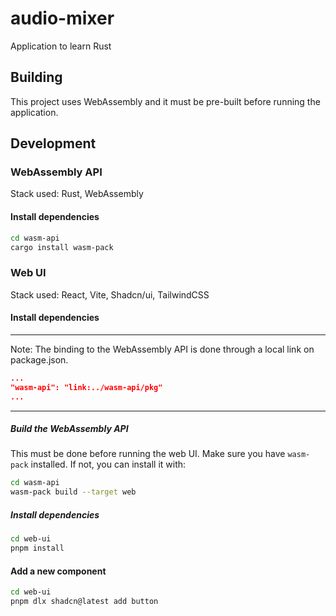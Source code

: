 # audio-mixer
Application to learn Rust


## Building

This project uses WebAssembly and it must be pre-built before running the application.

## Development

### WebAssembly API

Stack used: Rust, WebAssembly

#### Install dependencies
```bash
cd wasm-api
cargo install wasm-pack
```

### Web UI

Stack used: React, Vite, Shadcn/ui, TailwindCSS

#### Install dependencies
---
Note: The binding to the WebAssembly API is done through a local link on package.json.
```json
...
"wasm-api": "link:../wasm-api/pkg"
...
```
---
##### Build the WebAssembly API
This must be done before running the web UI.
Make sure you have `wasm-pack` installed.
If not, you can install it with:
```bash
cd wasm-api
wasm-pack build --target web
```
##### Install dependencies
```bash
cd web-ui
pnpm install
```

#### Add a new component
```bash
cd web-ui
pnpm dlx shadcn@latest add button
```